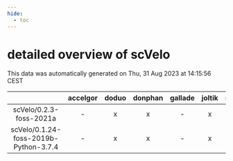 ```yaml
---
hide:
  - toc
---
```


detailed overview of scVelo
===========================


This data was automatically generated on Thu, 31 Aug 2023 at 14:15:56 CEST  

| |accelgor|doduo|donphan|gallade|joltik|skitty|swalot|victini|
| :---: | :---: | :---: | :---: | :---: | :---: | :---: | :---: | :---: |
|scVelo/0.2.3-foss-2021a|-|x|x|-|x|x|x|x|
|scVelo/0.1.24-foss-2019b-Python-3.7.4|-|x|x|-|x|x|-|x|
